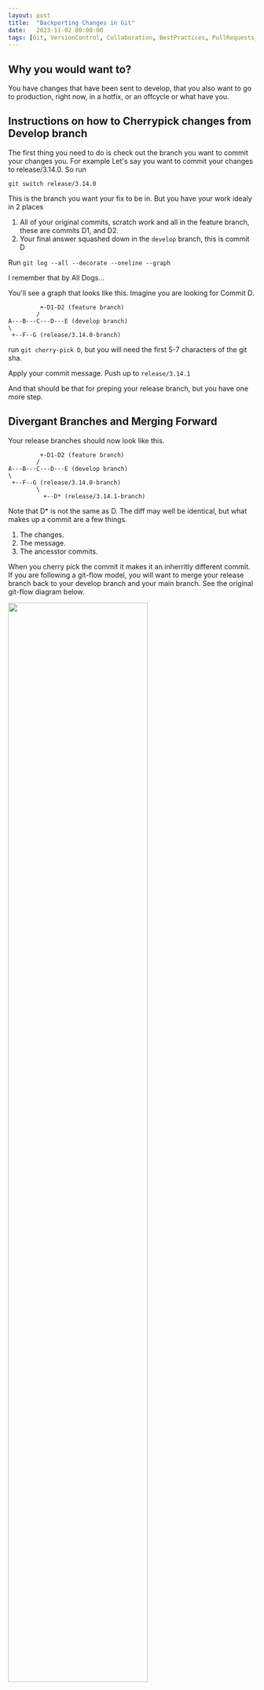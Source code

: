 ```yaml
---
layout: post
title:  "Backporting Changes in Git"
date:   2023-11-02 00:00:00
tags: [Git, VersionControl, Collaboration, BestPractices, PullRequests, CodeMerge, Teamwork, DeveloperTools, SoftwareDevelopment, CodingGuidelines]
---
```


## Why you would want to?

You have changes that have been sent to develop, that you also want to go to production, right now, in a hotfix, or an offcycle or what have you.

## Instructions on how to Cherrypick changes from Develop branch

The first thing you need to do is check out the branch you want to commit your changes you. For example Let's say you want to commit your changes to release/3.14.0. So run 

`git switch release/3.14.0`

This is the branch you want your fix to be in.  But you have your work idealy in 2 places

1. All of your original commits, scratch work and all in the feature branch, these are commits D1, and D2.
2. Your final answer squashed down in the `develop` branch, this is commit D

Run `git log --all --decorate --oneline --graph`

I remember that by All Dogs...

You'll see a graph that looks like this. Imagine you are looking for Commit D.
```
         +-D1-D2 (feature branch) 
        / 
A---B---C---D---E (develop branch) 
\ 
 +--F--G (release/3.14.0-branch)
```

run `git cherry-pick D`, but you will need the first 5-7 characters of the git sha.

Apply your commit message.
Push up to `release/3.14.1`

And that should be that for preping your release branch, but you have one more step.

## Divergant Branches and Merging Forward

Your release branches should now look like this.
```
         +-D1-D2 (feature branch) 
        / 
A---B---C---D---E (develop branch) 
\ 
 +--F--G (release/3.14.0-branch)
        \ 
          +--D* (release/3.14.1-branch)
```

Note that D* is not the same as D. The diff may well be identical, but what makes up a commit are a few things. 
1. The changes.
2. The message.
3. The ancesstor commits. 

When you cherry pick the commit it makes it an inherritly different commit.  If you are following a git-flow model, you will want to merge your release branch back to your develop branch and your main branch.  See the original git-flow diagram below.

<img src="https://soft-wa.re/general_advice/git-model.png" width="75%">

